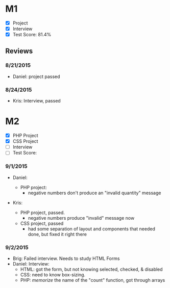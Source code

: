 # M1

- [x] Project
- [x] Interview
- [x] Test Score: 81.4%

## Reviews

### 8/21/2015
- Daniel: project passed

### 8/24/2015
- Kris: Interview, passed

# M2

- [x] PHP Project
- [x] CSS Project
- [ ] Interview
- [ ] Test Score: 

### 9/1/2015
- Daniel: 
  - PHP project:
    - negative numbers don't produce an "invalid quantity" message

- Kris: 
  - PHP project, passed. 
    - negative numbers produce "invalid" message now
  - CSS project, passed
    - had some separation of layout and components that needed done, but fixed it right there

### 9/2/2015
- Brig: Failed interview. Needs to study HTML Forms
- Daniel: Interview:
  - HTML: got the form, but not knowing selected, checked, & disabled
  - CSS: need to know box-sizing.
  - PHP: *memorize* the name of the "count" function, got through arrays
